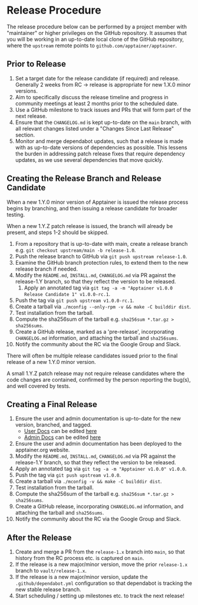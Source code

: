 # Release Procedure

The release procedure below can be performed by a project member with
"maintainer" or higher privileges on the GitHub repository. It assumes
that you will be working in an up-to-date local clone of the GitHub
repository, where the `upstream` remote points to
`github.com/apptainer/apptainer`.

## Prior to Release

1. Set a target date for the release candidate (if required) and release.
   Generally 2 weeks from RC -> release is appropriate for new 1.X.0 minor
   versions.
1. Aim to specifically discuss the release timeline and progress in community
   meetings at least 2 months prior to the scheduled date.
1. Use a GitHub milestone to track issues and PRs that will form part of the
   next release.
1. Ensure that the `CHANGELOG.md` is kept up-to-date on the `main` branch,
   with all relevant changes listed under a "Changes Since Last Release"
   section.
1. Monitor and merge dependabot updates, such that a release is made with as
   up-to-date versions of dependencies as possible. This lessens the burden in
   addressing patch release fixes that require dependency updates, as we use
   several dependencies that move quickly.

## Creating the Release Branch and Release Candidate

When a new 1.Y.0 minor version of Apptainer is issued the release
process begins by branching, and then issuing a release candidate for
broader testing.

When a new 1.Y.Z patch release is issued, the branch will already be present,
and steps 1-2 should be skipped.

1. From a repository that is up-to-date with main, create a release
   branch e.g. `git checkout upstream/main -b release-1.0`.
2. Push the release branch to GitHub via `git push upstream release-1.0`.
3. Examine the GitHub branch protection rules, to extend them to the
   new release branch if needed.
4. Modify the `README.md`, `INSTALL.md`, `CHANGELOG.md` via PR against
   the release-1.Y branch, so that they reflect the version to be released.
   1. Apply an annotated tag via `git tag -a -m "Apptainer v1.0.0
      Release Candidate 1" v1.0.0-rc.1`.
5. Push the tag via `git push upstream v1.0.0-rc.1`.
6. Create a tarball via `./mconfig --only-rpm -v && make -C builddir dist`.
7. Test installation from the tarball.
8. Compute the sha256sum of the tarball e.g. `sha256sum *.tar.gz > sha256sums`.
9. Create a GitHub release, marked as a 'pre-release', incorporating
   `CHANGELOG.md` information, and attaching the tarball and
   `sha256sums`.
10. Notify the community about the RC via the Google Group and Slack.

There will often be multiple release candidates issued prior to the final
release of a new 1.Y.0 minor version.

A small 1.Y.Z patch release may not require release candidates where the code
changes are contained, confirmed by the person reporting the bug(s), and well
covered by tests.

## Creating a Final Release

1. Ensure the user and admin documentation is up-to-date for the new
   version, branched, and tagged.
   - [User Docs](https://apptainer.org/user-docs/main/) can be
     edited [here](https://github.com/apptainer/apptainer-userdocs)
   - [Admin Docs](https://apptainer.org/admin-docs/main/) can be
     edited [here](https://github.com/apptainer/apptainer-admindocs)
1. Ensure the user and admin documentation has been deployed to the
   apptainer.org website.
1. Modify the `README.md`, `INSTALL.md`, `CHANGELOG.md` via PR against
   the release-1.Y branch, so that they reflect the version to be released.
1. Apply an annotated tag via `git tag -a -m "Apptainer v1.0.0" v1.0.0`.
1. Push the tag via `git push upstream v1.0.0`.
1. Create a tarball via `./mconfig -v && make -C builddir dist`.
1. Test installation from the tarball.
1. Compute the sha256sum of the tarball e.g. `sha256sum *.tar.gz > sha256sums`.
1. Create a GitHub release, incorporating `CHANGELOG.md` information,
   and attaching the tarball and `sha256sums`.
1. Notify the community about the RC via the Google Group and Slack.

## After the Release

1. Create and merge a PR from the `release-1.x` branch into `main`, so that
   history from the RC process etc. is captured on `main`.
1. If the release is a new major/minor version, move the prior `release-1.x`
   branch to `vault/release-1.x`.
1. If the release is a new major/minor version, update the
   `.github/dependabot.yml` configuration so that dependabot is tracking the new
   stable release branch.
1. Start scheduling / setting up milestones etc. to track the next release!
